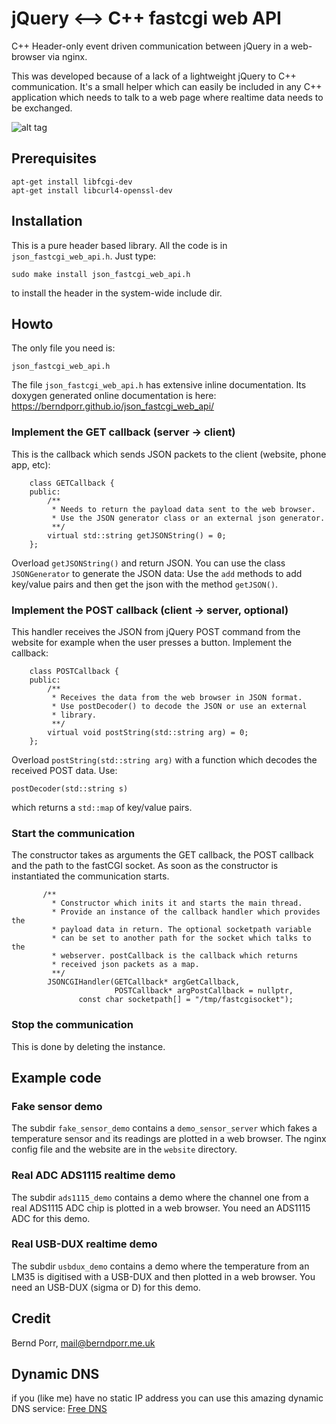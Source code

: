 # jQuery <--> C++ fastcgi web API

C++ Header-only event driven communication between jQuery in a web-browser via nginx.

This was developed because of a lack of a lightweight jQuery to C++
communication. It's a small helper which can easily be
included in any C++ application which needs to talk to a web page
where realtime data needs to be exchanged.

![alt tag](dataflow.png)

## Prerequisites

```
apt-get install libfcgi-dev
apt-get install libcurl4-openssl-dev
```

## Installation

This is a pure header based library. All the code is in `json_fastcgi_web_api.h`. Just type:
```
sudo make install json_fastcgi_web_api.h
```
to install the header in the system-wide include dir.

## Howto

The only file you need is:
```
json_fastcgi_web_api.h
```

The file `json_fastcgi_web_api.h` has extensive inline documentation. 
Its doxygen generated online documentation is here: 
https://berndporr.github.io/json_fastcgi_web_api/

### Implement the GET callback (server -> client)

This is the callback which sends JSON packets to the client (website, phone app, etc):

```
	class GETCallback {
	public:
		/**
		 * Needs to return the payload data sent to the web browser.
		 * Use the JSON generator class or an external json generator.
		 **/
		virtual std::string getJSONString() = 0;
	};
```
Overload `getJSONString()` and return JSON. You can use the
class `JSONGenerator` to generate the JSON data: Use the `add`
methods to add key/value pairs and then get the json with the
method `getJSON()`.

### Implement the POST callback (client -> server, optional)

This handler receives the JSON from jQuery POST command from the
website for example when the user presses a button. Implement the callback:

```
	class POSTCallback {
	public:
		/**
		 * Receives the data from the web browser in JSON format.
		 * Use postDecoder() to decode the JSON or use an external
		 * library.
		 **/
		virtual void postString(std::string arg) = 0;
	};
```
Overload `postString(std::string arg)` with a function
which decodes the received POST data.
Use:
```
postDecoder(std::string s)
```
which returns a `std::map` of key/value pairs.

### Start the communication

The constructor takes as arguments the GET callback, the POST callback
and the path to the fastCGI socket. As soon as the constructor is
instantiated the communication starts.

```
       /**
         * Constructor which inits it and starts the main thread.
         * Provide an instance of the callback handler which provides the
         * payload data in return. The optional socketpath variable
         * can be set to another path for the socket which talks to the
         * webserver. postCallback is the callback which returns
         * received json packets as a map.
         **/
        JSONCGIHandler(GETCallback* argGetCallback,
                       POSTCallback* argPostCallback = nullptr,
		       const char socketpath[] = "/tmp/fastcgisocket");
```

### Stop the communication

This is done by deleting the instance.


## Example code

### Fake sensor demo
The subdir `fake_sensor_demo` contains a `demo_sensor_server` which fakes a temperature sensor
and its readings are plotted in a web browser. The nginx
config file and the website are in the `website`
directory.

### Real ADC ADS1115 realtime demo
The subdir `ads1115_demo` contains a demo where the channel one from a real ADS1115 ADC chip is
plotted in a web browser. You need an ADS1115 ADC for this demo.

### Real USB-DUX realtime demo
The subdir `usbdux_demo` contains a demo where the temperature from an LM35 is digitised
with a USB-DUX and then plotted in a web browser. You need an USB-DUX (sigma or D) for this demo.


## Credit

Bernd Porr, mail@berndporr.me.uk

## Dynamic DNS
if you (like me) have no static IP address you can use this amazing dynamic DNS service:
[Free DNS](http://freedns.afraid.org/)

